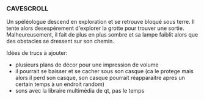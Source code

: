### CAVESCROLL

Un spéléologue descend en exploration et se retrouve bloqué sous terre. Il tente alors desespérement d'explorer la grotte pour trouver une sortie. Malheureusement, il fait de plus en plus sombre et sa lampe faiblit alors que des obstacles se dressent sur son chemin. 



Idées de trucs à ajouter:
* plusieurs plans de décor pour une impression de volume
* il pourrait se baisser et se cacher sous son casque (ca le protege mais alors il perd son casque, son casque pourrait réapparaitre apres un certain temps à un endroit random)
* sons avec la libraire multimédia de qt, pas le temps